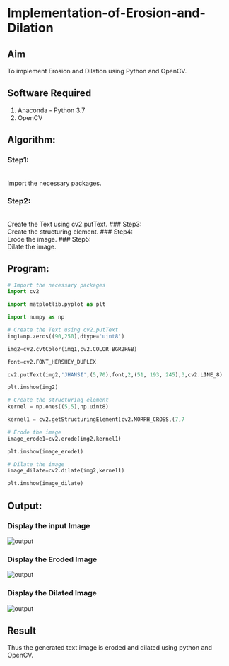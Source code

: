 # Implementation-of-Erosion-and-Dilation
## Aim
To implement Erosion and Dilation using Python and OpenCV.
## Software Required
1. Anaconda - Python 3.7
2. OpenCV
## Algorithm:
### Step1:
<br>
Import the necessary packages.

### Step2:
<br>
Create the Text using cv2.putText.
### Step3:
<br>
Create the structuring element.
### Step4:
<br>
Erode the image.
### Step5:
<br>
Dilate the image.
 
## Program:

``` Python
# Import the necessary packages
import cv2

import matplotlib.pyplot as plt

import numpy as np

# Create the Text using cv2.putText
img1=np.zeros((90,250),dtype='uint8')

img2=cv2.cvtColor(img1,cv2.COLOR_BGR2RGB)

font=cv2.FONT_HERSHEY_DUPLEX

cv2.putText(img2,'JHANSI',(5,70),font,2,(51, 193, 245),3,cv2.LINE_8)

plt.imshow(img2)

# Create the structuring element
kernel = np.ones((5,5),np.uint8)

kernel1 = cv2.getStructuringElement(cv2.MORPH_CROSS,(7,7

# Erode the image
image_erode1=cv2.erode(img2,kernel1)

plt.imshow(image_erode1)

# Dilate the image
image_dilate=cv2.dilate(img2,kernel1)

plt.imshow(image_dilate)

```
## Output:

### Display the input Image
![output]()

### Display the Eroded Image
![output]()

### Display the Dilated Image
![output]()
## Result
Thus the generated text image is eroded and dilated using python and OpenCV.
